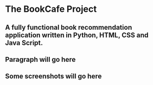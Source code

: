 # The BookCafe Project

## A fully functional book recommendation application written in Python, HTML, CSS and Java Script. 

## Paragraph will go here


## Some screenshots will go here 

